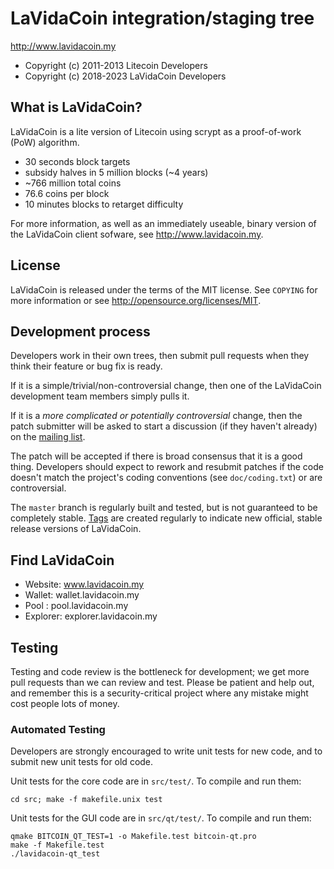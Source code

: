LaVidaCoin integration/staging tree
================================

http://www.lavidacoin.my

* Copyright (c) 2011-2013 Litecoin Developers
* Copyright (c) 2018-2023 LaVidaCoin Developers

What is LaVidaCoin?
----------------

LaVidaCoin is a lite version of Litecoin using scrypt as a proof-of-work (PoW) algorithm.
 - 30 seconds block targets
 - subsidy halves in 5 million blocks (~4 years)
 - ~766 million total coins
 - 76.6 coins per block
 - 10 minutes blocks to retarget difficulty

For more information, as well as an immediately useable, binary version of
the LaVidaCoin client sofware, see http://www.lavidacoin.my.

License
-------

LaVidaCoin is released under the terms of the MIT license. See `COPYING` for more
information or see http://opensource.org/licenses/MIT.

Development process
-------------------

Developers work in their own trees, then submit pull requests when they think
their feature or bug fix is ready.

If it is a simple/trivial/non-controversial change, then one of the LaVidaCoin
development team members simply pulls it.

If it is a *more complicated or potentially controversial* change, then the patch
submitter will be asked to start a discussion (if they haven't already) on the
[mailing list](http://sourceforge.net/mailarchive/forum.php?forum_name=bitcoin-development).

The patch will be accepted if there is broad consensus that it is a good thing.
Developers should expect to rework and resubmit patches if the code doesn't
match the project's coding conventions (see `doc/coding.txt`) or are
controversial.

The `master` branch is regularly built and tested, but is not guaranteed to be
completely stable. [Tags](https://github.com/bitcoin/bitcoin/tags) are created
regularly to indicate new official, stable release versions of LaVidaCoin.

Find LaVidaCoin
---------------
* Website: www.lavidacoin.my
* Wallet: wallet.lavidacoin.my
* Pool : pool.lavidacoin.my
* Explorer: explorer.lavidacoin.my

Testing
-------

Testing and code review is the bottleneck for development; we get more pull
requests than we can review and test. Please be patient and help out, and
remember this is a security-critical project where any mistake might cost people
lots of money.

### Automated Testing

Developers are strongly encouraged to write unit tests for new code, and to
submit new unit tests for old code.

Unit tests for the core code are in `src/test/`. To compile and run them:

    cd src; make -f makefile.unix test

Unit tests for the GUI code are in `src/qt/test/`. To compile and run them:

    qmake BITCOIN_QT_TEST=1 -o Makefile.test bitcoin-qt.pro
    make -f Makefile.test
    ./lavidacoin-qt_test

